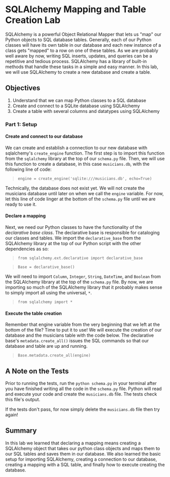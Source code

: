 
# SQLAlchemy Mapping and Table Creation Lab

SQLAlchemy is a powerful Object Relational Mapper that lets us "map" our Python objects to SQL database tables.  Generally, each of our Python classes will have its own table in our database and each new instance of a class gets "mapped" to a row on one of these tables.  As we are probably well aware by now, writing SQL inserts, updates, and queries can be a repetitive and tedious process.  SQLAlchemy has a library of built-in methods that handle these tasks in a simple and easy manner.  In this lab, we will use SQLAlchemy to create a new database and create a table.

## Objectives

1.  Understand that we can map Python classes to a SQL database
2.  Create and connect to a SQLite database using SQLAlchemy
3.  Create a table with several columns and datatypes using SQLAlchemy

### Part 1: Setup

#### Create and connect to our database

We can create and establish a connection to our new database with sqlalchemy's `create_engine` function.  The first step is to import this function from the `sqlalchemy` library at the top of our `schema.py` file.  Then, we will use this function to create a database, in this case `musicians.db`, with the following line of code:

> ```engine = create_engine('sqlite:///musicians.db', echo=True)```

Technically, the database does not exist yet.  We will not create the musicians database until later on when we call the `engine` variable.  For now, let this line of code linger at the bottom of the `schema.py` file until we are ready to use it.

#### Declare a mapping

Next, we need our Python classes to have the functionality of the *declarative base class*.  The declarative base is responsible for cataloging our classes and tables.  We import the `declarative_base` from the SQLAlchemy library at the top of our Python script with the other dependencies as so:

> ```from sqlalchemy.ext.declarative import declarative_base```

> ```Base = declarative_base()```

We will need to import `Column`, `Integer`, `String`, `DateTime`, and `Boolean` from the SQLAlchemy library at the top of the `schema.py` file.  By now, we are importing so much of the SQLAlchemy library that it probably makes sense to simply import all using the universal, `*`.

> ```from sqlalchemy import *```

#### Execute the table creation

Remember that engine variable from the very beginning that we left at the bottom of the file?  Time to put it to use!  We will execute the creation of our database and the musicians table with the code below.  The declarative base's `metadata.create_all()` issues the SQL commands so that our database and table are up and running.

> ```Base.metadata.create_all(engine)```

## A Note on the Tests

Prior to running the tests, run the `python schema.py` in your terminal after you have finished writing all the code in the `schema.py` file.  Python will read and execute your code and create the `musicians.db` file.  The tests check this file's output.

If the tests don't pass, for now simply delete the `musicians.db` file then try again!

## Summary

In this lab we learned that declaring a mapping means creating a SQLAlchemy object that takes our python class objects and maps them to our SQL tables and saves them in our database. We also learned the basic setup for importing SQLAlchemy, creating a connection to our database, creating a mapping with a SQL table, and finally how to execute creating the database.
